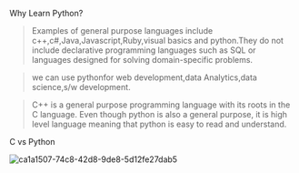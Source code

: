 Why Learn Python?

> Examples of general purpose languages include c++,c#,Java,Javascript,Ruby,visual basics and python.They do not include declarative programming languages such as SQL or languages designed for solving domain-specific problems.

> we can use pythonfor web development,data Analytics,data science,s/w development.

> C++ is a general purpose programming language with its roots in the C language. Even though python is also a general purpose, it is high level language meaning that python is easy to read and understand.

C vs Python

![ca1a1507-74c8-42d8-9de8-5d12fe27dab5](https://github.com/lekhanasarikonda/PYTHON-LANGUAGE/assets/134198650/ee10d7ac-828e-4f8f-919f-0363eb94749d)


